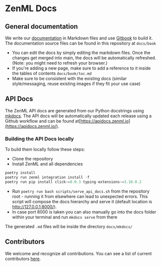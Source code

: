 # ZenML Docs

## General documentation

We write our [documentation](https://docs.zenml.io/) in Markdown files and use [Gitbook](https://www.gitbook.com/) to build it.
The documentation source files can be found in this repository at `docs/book`

* You can edit the docs by simply editing the markdown files. Once the changes
  get merged into main, the docs will be automatically refreshed. (Note: you
  might need to refresh your browser.)
* If you're adding a new page, make sure to add a reference to it inside the tables of contents `docs/book/toc.md`
* Make sure to be consistent with the existing docs (similar style/messaging, reuse existing images if they fit your use case)

## API Docs

The ZenML API docs are generated from our Python docstrings using [mkdocs](https://www.mkdocs.org/). 
The API docs will be automatically updated each release using a Github workflow and can be found 
at[https://apidocs.zenml.io](https://apidocs.zenml.io/).

### Building the API Docs locally

To build them locally follow these steps:

* Clone the repository
* Install ZenML and all dependencies
```python
poetry install
poetry run zenml integration install -f
poetry run pip install click~=8.0.3 typing-extensions~=3.10.0.2
```
* Run `poetry run bash scripts/serve_api_docs.sh` from the repository root - 
running it from elsewhere can lead to unexpected errors. This script will compose the docs hierarchy
and serve it (default location is http://127.0.0.1:8000/).
* In case port 8000 is taken you can also manually go into the docs folder within your terminal and
run `mkdocs serve` from there

The generated `.md` files will be inside the directory `docs/mkdocs/`

## Contributors

We welcome and recognize all contributions. You can see a list of current contributors [here](https://github.com/zenml-io/zenml/graphs/contributors).
